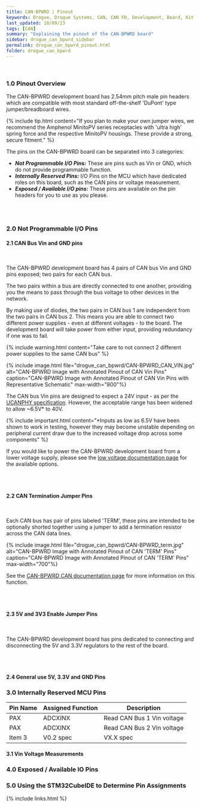 ```yaml
---
title: CAN-BPWRD | Pinout
keywords: Drogue, Drogue Systems, CAN, CAN FD, Development, Board, Kit, Development Board, Dev Board
last_updated: 18/09/23
tags: [CAN]
summary: "Explaining the pinout of the CAN-BPWRD board"
sidebar: drogue_can_bpwrd_sidebar
permalink: drogue_can_bpwrd_pinout.html
folder: drogue_can_bpwrd
---
```


<div><br></div>

### 1.0 Pinout Overview

The CAN-BPWRD development board has 2.54mm pitch male pin headers which are compatible with most standard off-the-shelf 'DuPont' type jumper/breadboard wires.

{% include tip.html content="If you plan to make your own jumper wires, we recommend the Amphenol MinitoPV series receptacles with 'ultra high' spring force and the respective MinitoPV housings. These provide a strong, secure fitment." %}

The pins on the CAN-BPWRD board can be separated into 3 categories:

- ***Not Programmable I/O Pins:*** These are pins such as Vin or GND, which do not provide programmable function.
- ***Internally Reserved Pins:*** I/O Pins on the MCU which have dedicated roles on this board, such as the CAN pins or voltage measurement.
- ***Exposed / Available I/O pins:*** These pins are available on the pin headers for you to use as you please.



<div><br><br></div>


### 2.0 Not Programmable I/O Pins

#### 2.1 CAN Bus Vin and GND pins

<div><br></div>

The CAN-BPWRD development board has 4 pairs of CAN bus Vin and GND pins exposed; two pairs for each CAN bus.

The two pairs within a bus are directly connected to one another, providing you the means to pass through the bus voltage to other devices in the network.

By making use of diodes, the two pairs in CAN bus 1 are independent from the two pairs in CAN bus 2. This means you are able to connect two different power supplies - even at different voltages - to the board. The development board will take power from either input, providing redundancy if one was to fail.

{% include warning.html content="Take care to not connect 2 different power supplies to the same CAN bus" %}

{% include image.html file="drogue_can_bpwrd/CAN-BPWRD_CAN_VIN.jpg" alt="CAN-BPWRD Image with Annotated Pinout of CAN Vin Pins" caption="CAN-BPWRD Image with Annotated Pinout of CAN Vin Pins with Representative Schematic" max-width="800"%}

The CAN bus Vin pins are designed to expect a 24V input - as per the [UCANPHY specification](drogue_can_bpwrd_cyphal.html). However, the acceptable range has been widened to allow ~6.5V* to 40V.

{% include important.html content="*Inputs as low as 6.5V have been shown to work in testing, however they may become unstable depending on peripheral current draw due to the increased voltage drop across some components" %}

If you would like to power the CAN-BPWRD development board from a lower voltage supply, please see the [low voltage documentation page](drogue_can_bpwrd_low_voltage.html) for the available options.


<div><br><br></div>

#### 2.2 CAN Termination Jumper Pins

<div><br></div>

Each CAN bus has pair of pins labeled 'TERM', these pins are intended to be optionally shorted together using a jumper to add a termination resistor across the CAN data lines.

{% include image.html file="drogue_can_bpwrd/CAN-BPWRD_term.jpg" alt="CAN-BPWRD Image with Annotated Pinout of CAN 'TERM' Pins" caption="CAN-BPWRD Image with Annotated Pinout of CAN 'TERM' Pins" max-width="700"%}

See the [CAN-BPWRD CAN documentation page](drogue_can_bpwrd_can.html) for more information on this function.

<div><br><br></div>

#### 2.3 5V and 3V3 Enable Jumper Pins
<div><br></div>

The CAN-BPWRD development board has pins dedicated to connecting and disconnecting the 5V and 3.3V regulators to the rest of the board.

<div><br><br></div>

#### 2.4 General use 5V, 3.3V and GND Pins

### 3.0 Internally Reserved MCU Pins

| Pin Name | Assigned Function | Description |
|-------|--------|---------|
| PAX | ADCXINX | Read CAN Bus 1 Vin voltage |
| PAX | ADCXINX | Read CAN Bus 2 Vin voltage |
| Item 3 | V0.2 spec | VX.X spec |

#### 3.1 Vin Voltage Measurements

### 4.0 Exposed / Available IO Pins

### 5.0 Using the STM32CubeIDE to Determine Pin Assignments

{% include links.html %}
